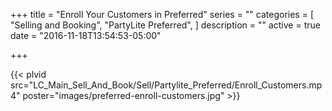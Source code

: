 +++
title = "Enroll Your Customers in Preferred"
series = ""
categories = [
  "Selling and Booking",
  "PartyLite Preferred",
]
description = ""
active = true
date = "2016-11-18T13:54:53-05:00"

+++

{{< plvid src="LC_Main_Sell_And_Book/Sell/Partylite_Preferred/Enroll_Customers.mp4" poster="images/preferred-enroll-customers.jpg" >}}
